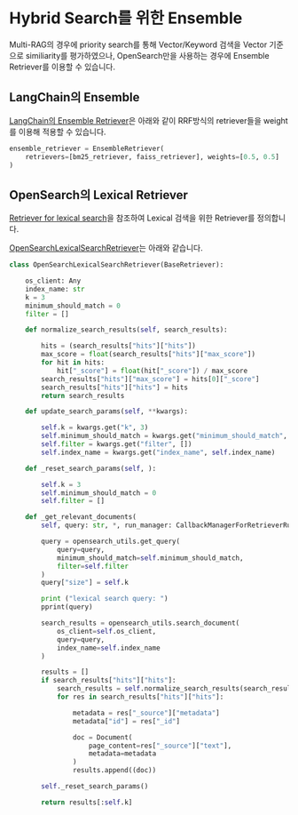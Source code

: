 # Hybrid Search를 위한 Ensemble

Multi-RAG의 경우에 priority search를 통해 Vector/Keyword 검색을 Vector 기준으로 similiarity를 평가하였으나, OpenSearch만을 사용하는 경우에 Ensemble Retriever를 이용할 수 있습니다.

## LangChain의 Ensemble

[LangChain의 Ensemble Retriever](https://python.langchain.com/v0.1/docs/modules/data_connection/retrievers/ensemble/)은 아래와 같이 RRF방식의 retriever들을 weight를 이용해 적용할 수 있습니다. 

```python
ensemble_retriever = EnsembleRetriever(
    retrievers=[bm25_retriever, faiss_retriever], weights=[0.5, 0.5]
)
```

## OpenSearch의 Lexical Retriever

[Retriever for lexical search](https://github.com/aws-samples/aws-ai-ml-workshop-kr/blob/master/genai/aws-gen-ai-kr/10_advanced_question_answering/03_2_rag_opensearch_hybrid_ensemble_retriever_kr.ipynb)을 참조하여 Lexical 검색을 위한 Retriever를 정의합니다. 

[OpenSearchLexicalSearchRetriever](https://github.com/aws-samples/aws-ai-ml-workshop-kr/blob/master/genai/aws-gen-ai-kr/utils/rag.py)는 아래와 같습니다.

```python
class OpenSearchLexicalSearchRetriever(BaseRetriever):

    os_client: Any
    index_name: str
    k = 3
    minimum_should_match = 0
    filter = []

    def normalize_search_results(self, search_results):

        hits = (search_results["hits"]["hits"])
        max_score = float(search_results["hits"]["max_score"])
        for hit in hits:
            hit["_score"] = float(hit["_score"]) / max_score
        search_results["hits"]["max_score"] = hits[0]["_score"]
        search_results["hits"]["hits"] = hits
        return search_results

    def update_search_params(self, **kwargs):

        self.k = kwargs.get("k", 3)
        self.minimum_should_match = kwargs.get("minimum_should_match", 0)
        self.filter = kwargs.get("filter", [])
        self.index_name = kwargs.get("index_name", self.index_name)

    def _reset_search_params(self, ):

        self.k = 3
        self.minimum_should_match = 0
        self.filter = []

    def _get_relevant_documents(
        self, query: str, *, run_manager: CallbackManagerForRetrieverRun) -> List[Document]:

        query = opensearch_utils.get_query(
            query=query,
            minimum_should_match=self.minimum_should_match,
            filter=self.filter
        )
        query["size"] = self.k

        print ("lexical search query: ")
        pprint(query)

        search_results = opensearch_utils.search_document(
            os_client=self.os_client,
            query=query,
            index_name=self.index_name
        )

        results = []
        if search_results["hits"]["hits"]:
            search_results = self.normalize_search_results(search_results)
            for res in search_results["hits"]["hits"]:

                metadata = res["_source"]["metadata"]
                metadata["id"] = res["_id"]

                doc = Document(
                    page_content=res["_source"]["text"],
                    metadata=metadata
                )
                results.append((doc))

        self._reset_search_params()

        return results[:self.k]
```




